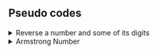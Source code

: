 ## Pseudo codes
<details>
<summary>Reverse a number and some of its digits </summary>
 <a href="https://medium.com/@ManBearPigCode/how-to-reverse-a-number-mathematically-97c556626ec6">Concept</a>
  <ol>
    <li>get the number</li>
    <li>create a var to store reverse number.</li>
    <li>create a var to store the summation number.</li> 
    <li>while num is not equal to zero, the enter the module.</li>
    <li>"num % 10" - gets the last number.</li>
    <li>"rev_num * 10 + digit" - adding up in reverse positional.</li>
    <li>"num // 10" - removes the last digit.</li>
    <li>"sum_num += digit" - summing up the last digit.</li>
    <li>print the reverse number and summation number.</li>
  </ol>
</details>
<details>
<summary>Armstrong Number </summary>
 <a href="https://pages.mtu.edu/~shene/COURSES/cs201/NOTES/chap04/arms.html">Concept</a>
  <p>sample numbers : 0, 1, 153, 370, 371, 407 1634, 8208 and 9474</p>
  <ol>
    <li>get the number a string</li>
    <li>create a "temp" var and store the getted str as int</li>
    <li>create a "arm" var to store the summation of squares.</li>
   <li>while temp is not equal to proceed in the module.</li>
    <li>"digit = temp % 10" - gets the last number.</li>
    <li>"squares = digit**len(str)" - digit gets squared by the len of the given digits</li>
    <li>"temp // 10" - removes the last digit for and make the next loop to access the next number.</li>
    <li>"arm+=squares" - summing up the last digit.</li>
   <li>if arm equals with the given number.</li>
    <li>print the Armstrong Number.</li>
   <li>else no</li>
  </ol>
</details>
